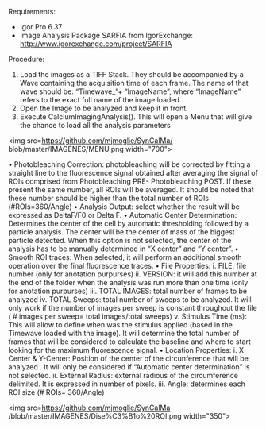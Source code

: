 Requirements: 
- Igor Pro 6.37
- Image Analysis Package SARFIA from IgorExchange: http://www.igorexchange.com/project/SARFIA

Procedure: 
1.	Load the images as a TIFF Stack. They should be accompanied by a Wave containing the acquisition time of each frame. The name of that wave should be: “Timewave_”+ “ImageName”,  where “ImageName” refers to the exact full name of the image loaded.
2.	Open the Image to be analyzed and keep it in front. 
3.	Execute CalciumImagingAnalysis(). This will open a Menu that will give the chance to load all the analysis parameters 

<img src=https://github.com/mjmoglie/SynCalMa/ blob/master/IMAGENES/MENU.png width="700">
 
•	Photobleaching Correction: photobleaching will be corrected by fitting a straight line to the fluorescence signal obtained after averaging the signal of ROIs comprised from Photobleaching PRE- Photobleaching POST. If these present the same number, all ROIs will be averaged. It should be noted that these number should be higher than the total number of ROIs (#ROIs=360/Angle)
•	Analysis Output: select whether the result will be expressed as DeltaF/F0 or Delta F.
•	Automatic Center Determination: Determines the center of the cell by automatic thresholding followed by a particle analysis. The center will be the center of mass of the biggest particle detected. When this option is not selected, the center of the analysis has to be manually determined in “X center” and “Y center”. 
•	Smooth ROI traces: When selected, it will perform an additional smooth operation over the final fluorescence traces.
•	File Properties: 
i.	FILE: file number (only for anotation purpurses)
ii.	VERSION: it will add this number at the end of the folder when the analysis was run more than one time (only for anotation purpurses)
iii.	TOTAL IMAGES: total number of frames to be analyzed
iv.	TOTAL Sweeps: total number of sweeps to be analyzed. It will only work if the number of images per sweep is constant throughout the file ( # images per sweep= total images/total sweeps)
v.	Stimulus Time (ms): This will allow to define when was the stimulus applied (based in the Timewave loaded with the image). It will determine the total number of frames that will be considered to calculate the baseline and where to start looking for the maximum fluorescence signal.
•	Location Properties: 
i.	X-Center & Y-Center: Position of the center of the circunference that will be analyzed .  It will only be considered if “Automatic center determination” is not selected. 
ii.	External Radius: external radious of the circumference delimited. It is expressed in number of pixels. 
iii.	Angle: determines each ROI size (# ROIs= 360/Angle) 

<img src=https://github.com/mjmoglie/SynCalMa /blob/master/IMAGENES/Dise%C3%B1o%20ROI.png width="350">

